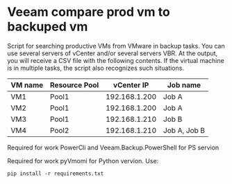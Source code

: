 # Veeam compare prod vm to backuped vm
Script for searching productive VMs from VMware in backup tasks. You can use several servers of vCenter and/or several servers VBR. At the output, you will receive a CSV file with the following contents. If the virtual machine is in multiple tasks, the script also recognizes such situations.

| VM name  | Resource Pool | vCenter IP | Job name|
| ------------- | ------------- |------------- |------------- |
| VM1  | Pool1  | 192.168.1.200| Job A |
| VM2  | Pool1  | 192.168.1.200| Job A |
| VM3  | Pool1  | 192.168.1.210| Job B |
| VM4  | Pool2  | 192.168.1.210| Job A, Job B |


Required for work PowerCli and Veeam.Backup.PowerShell for PS servion

Required for work pyVmomi for Python vervion. Use:
```
pip install -r requirements.txt
```
